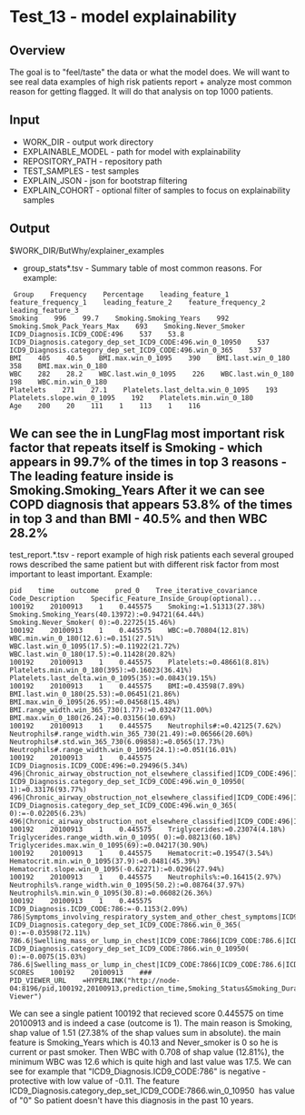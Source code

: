 # Test_13 - model explainability

## Overview
The goal is to "feel/taste" the data or what the model does.
We will want to see real data examples of high risk patients report + analyze most common reason for getting flagged.
It will do that analysis on top 1000 patients.

## Input
- WORK_DIR - output work directory
- EXPLAINABLE_MODEL - path for model with explainability
- REPOSITORY_PATH - repository path
- TEST_SAMPLES - test samples
- EXPLAIN_JSON - json for bootstrap filtering
- EXPLAIN_COHORT - optional filter of samples to focus on explainability samples

## Output
$WORK_DIR/ButWhy/explainer_examples

- group_stats*.tsv - Summary table of most common reasons. For example:
```
 Group    Frequency    Percentage    leading_feature_1    feature_frequency_1    leading_feature_2    feature_frequency_2    leading_feature_3
Smoking    996    99.7    Smoking.Smoking_Years    992    Smoking.Smok_Pack_Years_Max    693    Smoking.Never_Smoker
ICD9_Diagnosis.ICD9_CODE:496    537    53.8    ICD9_Diagnosis.category_dep_set_ICD9_CODE:496.win_0_10950    537    ICD9_Diagnosis.category_dep_set_ICD9_CODE:496.win_0_365    537    
BMI    405    40.5    BMI.max.win_0_1095    390    BMI.last.win_0_180    358    BMI.max.win_0_180
WBC    282    28.2    WBC.last.win_0_1095    226    WBC.last.win_0_180    198    WBC.min.win_0_180
Platelets    271    27.1    Platelets.last_delta.win_0_1095    193    Platelets.slope.win_0_1095    192    Platelets.min.win_0_180
Age    200    20    111    1    113    1    116
```
We can see the in LungFlag most important risk factor that repeats itself is Smoking - which appears in 99.7% of the times in top 3 reasons - The leading feature inside is Smoking.Smoking_Years
After it we can see COPD diagnosis that appears 53.8% of the times in top 3 and than BMI - 40.5% and then WBC 28.2%
- 
test_report.*.tsv - report example of high risk patients each several grouped rows described the same patient but with different risk factor from most important to least important. Example:
```
pid    time    outcome    pred_0    Tree_iterative_covariance    Code_Description    Specific_Feature_Inside_Group(optional)...                        
100192    20100913    1    0.445575    Smoking:=1.51313(27.38%)        Smoking.Smoking_Years(40.13972):=0.94721(64.44%)        Smoking.Never_Smoker( 0):=0.22725(15.46%)                
100192    20100913    1    0.445575    WBC:=0.70804(12.81%)        WBC.min.win_0_180(12.6):=0.151(27.51%)        WBC.last.win_0_1095(17.5):=0.11922(21.72%)        WBC.last.win_0_180(17.5):=0.11428(20.82%)        
100192    20100913    1    0.445575    Platelets:=0.48661(8.81%)        Platelets.min.win_0_180(395):=0.16023(36.41%)        Platelets.last_delta.win_0_1095(35):=0.0843(19.15%)                
100192    20100913    1    0.445575    BMI:=0.43598(7.89%)        BMI.last.win_0_180(25.53):=0.06451(21.86%)        BMI.max.win_0_1095(26.95):=0.04568(15.48%)        BMI.range_width.win_365_730(1.77):=0.03247(11.00%)        BMI.max.win_0_180(26.24):=0.03156(10.69%)
100192    20100913    1    0.445575    Neutrophils#:=0.42125(7.62%)        Neutrophils#.range_width.win_365_730(21.49):=0.06566(20.60%)        Neutrophils#.std.win_365_730(6.09858):=0.0565(17.73%)        Neutrophils#.range_width.win_0_1095(24.1):=0.051(16.01%)        
100192    20100913    1    0.445575    ICD9_Diagnosis.ICD9_CODE:496:=0.29496(5.34%)    496|Chronic_airway_obstruction_not_elsewhere_classified|ICD9_CODE:496|ICD9_DESC:496:Chronic_airway_obstruction_not_elsewhere_classified    ICD9_Diagnosis.category_dep_set_ICD9_CODE:496.win_0_10950( 1):=0.33176(93.77%)    496|Chronic_airway_obstruction_not_elsewhere_classified|ICD9_CODE:496|ICD9_DESC:496:Chronic_airway_obstruction_not_elsewhere_classified    ICD9_Diagnosis.category_dep_set_ICD9_CODE:496.win_0_365( 0):=-0.02205(6.23%)    496|Chronic_airway_obstruction_not_elsewhere_classified|ICD9_CODE:496|ICD9_DESC:496:Chronic_airway_obstruction_not_elsewhere_classified            
100192    20100913    1    0.445575    Triglycerides:=0.23074(4.18%)        Triglycerides.range_width.win_0_1095( 0):=0.08213(60.18%)        Triglycerides.max.win_0_1095(69):=0.04217(30.90%)                
100192    20100913    1    0.445575    Hematocrit:=0.19547(3.54%)        Hematocrit.min.win_0_1095(37.9):=0.0481(45.39%)        Hematocrit.slope.win_0_1095(-0.62271):=0.0296(27.94%)                
100192    20100913    1    0.445575    Neutrophils%:=0.16415(2.97%)        Neutrophils%.range_width.win_0_1095(50.2):=0.08764(37.97%)        Neutrophils%.min.win_0_1095(30.8):=0.06082(26.36%)                
100192    20100913    1    0.445575    ICD9_Diagnosis.ICD9_CODE:786:=-0.1153(2.09%)    786|Symptoms_involving_respiratory_system_and_other_chest_symptoms|ICD9_CODE:786|ICD9_DESC:786:Symptoms_involving_respiratory_system_and_other_chest_symptoms    ICD9_Diagnosis.category_dep_set_ICD9_CODE:7866.win_0_365( 0):=-0.03598(72.11%)    786.6|Swelling_mass_or_lump_in_chest|ICD9_CODE:7866|ICD9_CODE:786.6|ICD9_DESC:786.6:Swelling_mass_or_lump_in_chest    ICD9_Diagnosis.category_dep_set_ICD9_CODE:7866.win_0_10950( 0):=-0.0075(15.03%)    786.6|Swelling_mass_or_lump_in_chest|ICD9_CODE:7866|ICD9_CODE:786.6|ICD9_DESC:786.6:Swelling_mass_or_lump_in_chest            
SCORES    100192    20100913    ###                                    
PID_VIEWER_URL    =HYPERLINK("http://node-04:8196/pid,100192,20100913,prediction_time,Smoking_Status&Smoking_Duration&P_White&P_Red&Platelets&P_Diabetes&P_Cholesterol&P_Liver&P_Renal&ICD9_Diagnosis&Race&Lung_Cancer_Location","Open Viewer")                                            
```
We can see a single patient 100192 that recieved score 0.445575 on time 20100913 and is indeed a case (outcome is 1). The main reason is Smoking, shap value of 1.51 (27.38% of the shap values sum in absolute). the main feature is Smoking_Years which is 40.13 and Never_smoker is 0 so he is current or past smoker. 
Then WBC with 0.708 of shap value (12.81%), the minimum WBC was 12.6 which is quite high and last value was 17.5. 
We can see for example that "ICD9_Diagnosis.ICD9_CODE:786" is negative - protective with low value of -0.11. The feature ICD9_Diagnosis.category_dep_set_ICD9_CODE:7866.win_0_10950  has value of "0" So patient doesn't have this diagnosis in the past 10 years.
